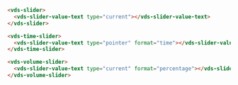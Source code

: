 <script>
import Docs from './_Docs.md';
</script>

<Docs>

```html copyHighlight|slot=usage{2}
<vds-slider>
  <vds-slider-value-text type="current"></vds-slider-value-text>
</vds-slider>
```

```html copyHighlight|slot=time-slider{2}
<vds-time-slider>
  <vds-slider-value-text type="pointer" format="time"></vds-slider-value-text>
</vds-time-slider>
```

```html copyHighlight|slot=volume-slider{2}
<vds-volume-slider>
  <vds-slider-value-text type="current" format="percentage"></vds-slider-value-text>
</vds-volume-slider>
```

</Docs>
